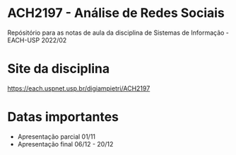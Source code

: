 # ACH2197 - Análise de Redes Sociais

Repósitório para as notas de aula da disciplina de Sistemas de Informação - EACH-USP 2022/02

# Site da disciplina

https://each.uspnet.usp.br/digiampietri/ACH2197

# Datas importantes

* Apresentação parcial 01/11
* Apresentação final 06/12 - 20/12
